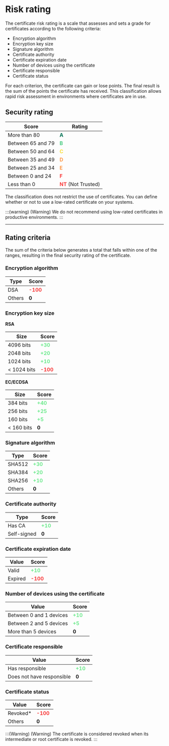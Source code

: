 # Risk rating

The certificate risk rating is a scale that assesses and sets a grade for certificates according to the following criteria:

- Encryption algorithm
- Encryption key size
- Signature algorithm
- Certificate authority
- Certificate expiration date
- Number of devices using the certificate
- Certificate responsible
- Certificate status

For each criterion, the certificate can gain or lose points. The final result is the sum of the points the certificate has received. This classification allows rapid risk assessment in environments where certificates are in use.

## Security rating

| Score | Rating |
|---|---|
| More than 80      | <span style="color:#037255">**A**</span> |
| Between 65 and 79 | <span style="color:#4ECC84">**B**</span> |
| Between 50 and 64 | <span style="color:#F9DE3E">**C**</span> |
| Between 35 and 49 | <span style="color:#FE9848">**D**</span> |
| Between 25 and 34 | <span style="color:#FE9848">**E**</span> |
| Between 0 and 24  | <span style="color:#F93E3E">**F**</span> |
| Less than 0       | <span style="color:#F93E3E">**NT**</span> (Not Trusted) |

The classification does not restrict the use of certificates. You can define whether or not to use a low-rated certificate on your systems.

:::(warning) (Warning)
We do not recommend using low-rated certificates in productive environments.
:::
***
## Rating criteria
The sum of the criteria below generates a total that falls within one of the ranges, resulting in the final security rating of the certificate.

### Encryption algorithm

| Type | Score |
|---|---|
| DSA | <span style="color:#F93E3E">**-100**</span> |
| Others | **0** |

### Encryption key size

**RSA**

| Size | Score |
|---|---|
| 4096 bits     | <span style="color:#71EA90">**+30**</span> |
| 2048 bits     | <span style="color:#71EA90">**+20**</span> |
| 1024 bits     | <span style="color:#71EA90">**+10**</span> |
| < 1024 bits   | <span style="color:#F93E3E">**-100**</span> |

**EC/ECDSA**

| Size | Score |
|---|---|
| 384 bits | <span style="color:#71EA90">**+40**</span> |
| 256 bits | <span style="color:#71EA90">**+25**</span> |
| 160 bits | <span style="color:#71EA90">**+5**</span> |
| < 160 bits | **0** |

### Signature algorithm

| Type | Score |
|---|---|
| SHA512 | <span style="color:#71EA90">**+30**</span> |
| SHA384 | <span style="color:#71EA90">**+20**</span> |
| SHA256 | <span style="color:#71EA90">**+10**</span> |
| Others | **0** |

### Certificate authority

| Type | Score |
|---|---|
| Has CA | <span style="color:#71EA90">**+10**</span> |
| Self-signed | **0** |

### Certificate expiration date

| Value | Score |
|---|---|
| Valid   | <span style="color:#71EA90">**+10**</span> |
| Expired | <span style="color:#F93E3E">**-100**</span> |

### Number of devices using the certificate

| Value | Score |
|---|---|
| Between 0 and 1 devices | <span style="color:#71EA90">**+10**</span> |
| Between 2 and 5 devices | <span style="color:#71EA90">**+5**</span> |
| More than 5 devices | **0** |

### Certificate responsible

| Value | Score |
|---|---|
| Has responsible | <span style="color:#71EA90">**+10**</span> |
| Does not have responsible | **0** |

### Certificate status

| Value | Score |
|---|---|
| Revoked* | <span style="color:#F93E3E">**-100**</span> |
| Others | **0** |

:::(Warning) (Warning)
The certificate is considered revoked when its intermediate or root certificate is revoked.
:::



